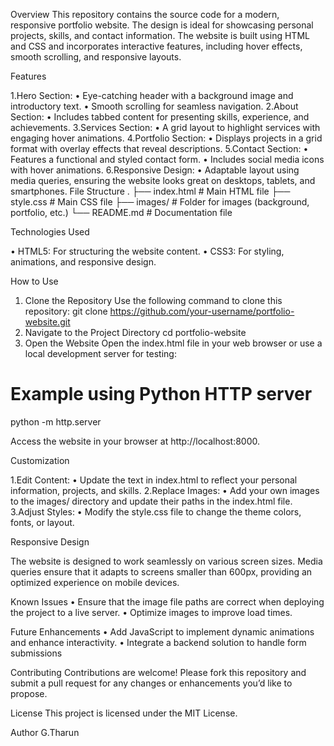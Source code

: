 Overview
This repository contains the source code for a modern, responsive portfolio website. The design is ideal for showcasing personal projects, skills, and contact information. The website is built using HTML and CSS and incorporates interactive features, including hover effects, smooth scrolling, and responsive layouts.

Features

1.Hero Section:
•	Eye-catching header with a background image and introductory text.
•	Smooth scrolling for seamless navigation.
2.About Section:
•	Includes tabbed content for presenting skills, experience, and achievements.
3.Services Section:
•	A grid layout to highlight services with engaging hover animations.
4.Portfolio Section:
•	Displays projects in a grid format with overlay effects that reveal descriptions.
5.Contact Section:
•	Features a functional and styled contact form.
•	Includes social media icons with hover animations.
6.Responsive Design:
•	Adaptable layout using media queries, ensuring the website looks great on desktops, tablets, and smartphones.
File Structure
.
├── index.html    # Main HTML file
├── style.css     # Main CSS file
├── images/       # Folder for images (background, portfolio, etc.)
└── README.md     # Documentation file

Technologies Used

•	HTML5: For structuring the website content.
•	CSS3: For styling, animations, and responsive design.

How to Use

1. Clone the Repository
Use the following command to clone this repository:
git clone https://github.com/your-username/portfolio-website.git
2. Navigate to the Project Directory
cd portfolio-website
3. Open the Website
Open the index.html file in your web browser or use a local development server for testing:
# Example using Python HTTP server
python -m http.server

Access the website in your browser at http://localhost:8000.

Customization

1.Edit Content:
•	Update the text in index.html to reflect your personal information, projects, and skills.
2.Replace Images:
•	Add your own images to the images/ directory and update their paths in the index.html file.
3.Adjust Styles:
•	Modify the style.css file to change the theme colors, fonts, or layout.

Responsive Design

The website is designed to work seamlessly on various screen sizes. Media queries ensure that it adapts to screens smaller than 600px, providing an optimized experience on mobile devices.

Known Issues
•	Ensure that the image file paths are correct when deploying the project to a live server.
•	Optimize images to improve load times.

Future Enhancements
•	Add JavaScript to implement dynamic animations and enhance interactivity.
•	Integrate a backend solution to handle form submissions

Contributing
Contributions are welcome! Please fork this repository and submit a pull request for any changes or enhancements you’d like to propose.

License
This project is licensed under the MIT License.

Author
G.Tharun
